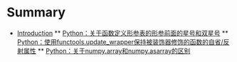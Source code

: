 # Summary

* [Introduction](README.md)
  ** [Python：关于函数定义形参表的形参前面的星号和双星号](python001.md)
  ** [Python：使用functools.update_wrapper保持被装饰器修饰的函数的自省/反射属性](python002.md)
  ** [Python：关于numpy.array和numpy.asarray的区别](python003.md)


